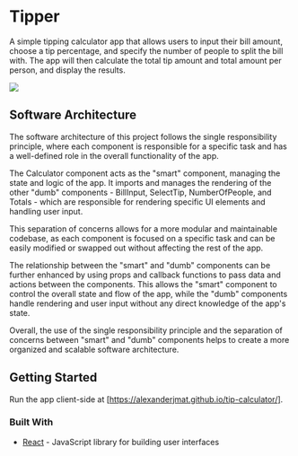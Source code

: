 # Tipper

A simple tipping calculator app that allows users to input their bill amount, choose a tip percentage, and specify the number of people to split the bill with. The app will then calculate the total tip amount and total amount per person, and display the results.

<img src="https://scontent-iad3-1.xx.fbcdn.net/v/t39.30808-6/323074715_628847059010072_9197205247386955105_n.jpg?stp=cp6_dst-jpg&_nc_cat=100&ccb=1-7&_nc_sid=730e14&_nc_ohc=DPtFt16GhEMAX-Zba1E&_nc_ht=scontent-iad3-1.xx&oh=00_AfAxSzzawvGfy_E6tDA8Ik7R_8yl7QqXYYNP_5ypxLgY2g&oe=63B678B9" />

## Software Architecture

The software architecture of this project follows the single responsibility principle, where each component is responsible for a specific task and has a well-defined role in the overall functionality of the app.

The Calculator component acts as the "smart" component, managing the state and logic of the app. It imports and manages the rendering of the other "dumb" components - BillInput, SelectTip, NumberOfPeople, and Totals - which are responsible for rendering specific UI elements and handling user input.

This separation of concerns allows for a more modular and maintainable codebase, as each component is focused on a specific task and can be easily modified or swapped out without affecting the rest of the app.

The relationship between the "smart" and "dumb" components can be further enhanced by using props and callback functions to pass data and actions between the components. This allows the "smart" component to control the overall state and flow of the app, while the "dumb" components handle rendering and user input without any direct knowledge of the app's state.

Overall, the use of the single responsibility principle and the separation of concerns between "smart" and "dumb" components helps to create a more organized and scalable software architecture.

## Getting Started

Run the app client-side at [https://alexanderjmat.github.io/tip-calculator/].

### Built With

* [React](https://reactjs.org/) - JavaScript library for building user interfaces
